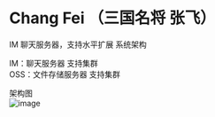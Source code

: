 # Chang Fei （三国名将 张飞）
IM 聊天服务器，支持水平扩展
系统架构

IM：聊天服务器 支持集群  
OSS：文件存储服务器 支持集群
  
  
  架构图  
![image](https://github.com/xiangzLL/Fly.IM/blob/master/Images/Structure.png)
